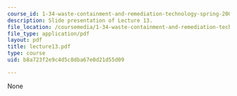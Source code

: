 ```yaml
---
course_id: 1-34-waste-containment-and-remediation-technology-spring-2004
description: Slide presentation of Lecture 13.
file_location: /coursemedia/1-34-waste-containment-and-remediation-technology-spring-2004/b8a723f2e9c4d5c8dba67e0d21d55d09_lecture13.pdf
file_type: application/pdf
layout: pdf
title: lecture13.pdf
type: course
uid: b8a723f2e9c4d5c8dba67e0d21d55d09

---
```

None